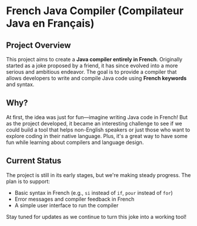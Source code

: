 # French Java Compiler (Compilateur Java en Français)

## Project Overview

This project aims to create a **Java compiler entirely in French**. Originally started as a joke proposed by a friend, it has since evolved into a more serious and ambitious endeavor. The goal is to provide a compiler that allows developers to write and compile Java code using **French keywords** and syntax.

## Why?

At first, the idea was just for fun—imagine writing Java code in French! But as the project developed, it became an interesting challenge to see if we could build a tool that helps non-English speakers or just those who want to explore coding in their native language. Plus, it's a great way to have some fun while learning about compilers and language design.

## Current Status

The project is still in its early stages, but we're making steady progress. The plan is to support:
- Basic syntax in French (e.g., `si` instead of `if`, `pour` instead of `for`)
- Error messages and compiler feedback in French
- A simple user interface to run the compiler

Stay tuned for updates as we continue to turn this joke into a working tool!
